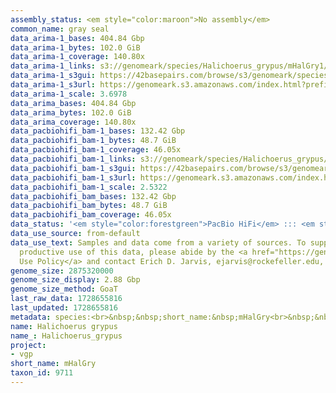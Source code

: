 ```yaml
---
assembly_status: <em style="color:maroon">No assembly</em>
common_name: gray seal
data_arima-1_bases: 404.84 Gbp
data_arima-1_bytes: 102.0 GiB
data_arima-1_coverage: 140.80x
data_arima-1_links: s3://genomeark/species/Halichoerus_grypus/mHalGry1/genomic_data/arima/<br>
data_arima-1_s3gui: https://42basepairs.com/browse/s3/genomeark/species/Halichoerus_grypus/mHalGry1/genomic_data/arima/
data_arima-1_s3url: https://genomeark.s3.amazonaws.com/index.html?prefix=species/Halichoerus_grypus/mHalGry1/genomic_data/arima/
data_arima-1_scale: 3.6978
data_arima_bases: 404.84 Gbp
data_arima_bytes: 102.0 GiB
data_arima_coverage: 140.80x
data_pacbiohifi_bam-1_bases: 132.42 Gbp
data_pacbiohifi_bam-1_bytes: 48.7 GiB
data_pacbiohifi_bam-1_coverage: 46.05x
data_pacbiohifi_bam-1_links: s3://genomeark/species/Halichoerus_grypus/mHalGry1/genomic_data/pacbio_hifi/<br>
data_pacbiohifi_bam-1_s3gui: https://42basepairs.com/browse/s3/genomeark/species/Halichoerus_grypus/mHalGry1/genomic_data/pacbio_hifi/
data_pacbiohifi_bam-1_s3url: https://genomeark.s3.amazonaws.com/index.html?prefix=species/Halichoerus_grypus/mHalGry1/genomic_data/pacbio_hifi/
data_pacbiohifi_bam-1_scale: 2.5322
data_pacbiohifi_bam_bases: 132.42 Gbp
data_pacbiohifi_bam_bytes: 48.7 GiB
data_pacbiohifi_bam_coverage: 46.05x
data_status: '<em style="color:forestgreen">PacBio HiFi</em> ::: <em style="color:forestgreen">Arima</em>'
data_use_source: from-default
data_use_text: Samples and data come from a variety of sources. To support fair and
  productive use of this data, please abide by the <a href="https://genome10k.soe.ucsc.edu/data-use-policies/">Data
  Use Policy</a> and contact Erich D. Jarvis, ejarvis@rockefeller.edu, with any questions.
genome_size: 2875320000
genome_size_display: 2.88 Gbp
genome_size_method: GoaT
last_raw_data: 1728655816
last_updated: 1728655816
metadata: species:<br>&nbsp;&nbsp;short_name:&nbsp;mHalGry<br>&nbsp;&nbsp;name:&nbsp;Halichoerus&nbsp;grypus<br>&nbsp;&nbsp;taxon_id:&nbsp;9711<br>&nbsp;&nbsp;common_name:&nbsp;gray&nbsp;seal<br>&nbsp;&nbsp;order:<br>&nbsp;&nbsp;&nbsp;&nbsp;name:&nbsp;Carnivora<br>&nbsp;&nbsp;family:<br>&nbsp;&nbsp;&nbsp;&nbsp;name:&nbsp;Phocidae<br>&nbsp;&nbsp;individuals:<br>&nbsp;&nbsp;&nbsp;&nbsp;-&nbsp;short_name:&nbsp;mHalGry1<br>&nbsp;&nbsp;&nbsp;&nbsp;&nbsp;&nbsp;biosample_id:&nbsp;SAMEA115427674<br>&nbsp;&nbsp;&nbsp;&nbsp;&nbsp;&nbsp;sex:&nbsp;female<br>&nbsp;&nbsp;genome_size:&nbsp;2875320000<br>&nbsp;&nbsp;genome_size_method:&nbsp;GoaT<br>&nbsp;&nbsp;project:&nbsp;[&nbsp;vgp&nbsp;]<br>
name: Halichoerus grypus
name_: Halichoerus_grypus
project:
- vgp
short_name: mHalGry
taxon_id: 9711
---
```

